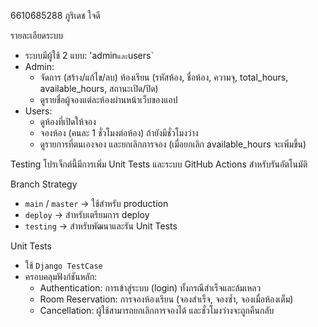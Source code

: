 6610685288 ภูริเดช ใจดี

รายละเอียดระบบ

- ระบบมีผู้ใช้ 2 แบบ: 'admin`และ`users`
- Admin:
  - จัดการ (สร้าง/แก้ไข/ลบ) ห้องเรียน (รหัสห้อง, ชื่อห้อง, ความจุ, total_hours, available_hours, สถานะเปิด/ปิด)
  - ดูรายชื่อผู้จองแต่ละห้องผ่านหน้าเว็บของแอป
- Users:
  - ดูห้องที่เปิดให้จอง
  - จองห้อง (คนละ 1 ชั่วโมงต่อห้อง) ถ้ายังมีชั่วโมงว่าง
  - ดูรายการที่ตนเองจอง และยกเลิกการจอง (เมื่อยกเลิก available_hours จะเพิ่มขึ้น)

Testing
โปรเจ็กต์นี้มีการเพิ่ม Unit Tests และระบบ GitHub Actions สำหรับรันอัตโนมัติ

Branch Strategy

- `main` / `master` → ใช้สำหรับ production
- `deploy` → สำหรับเตรียมการ deploy
- `testing` → สำหรับพัฒนาและรัน Unit Tests

Unit Tests

- ใช้ `Django TestCase`
- ครอบคลุมฟังก์ชันหลัก:
  - Authentication: การเข้าสู่ระบบ (login) ทั้งกรณีสำเร็จและล้มเหลว
  - Room Reservation: การจองห้องเรียน (จองสำเร็จ, จองซ้ำ, จองเมื่อห้องเต็ม)
  - Cancellation: ผู้ใช้สามารถยกเลิกการจองได้ และชั่วโมงว่างจะถูกคืนกลับ
